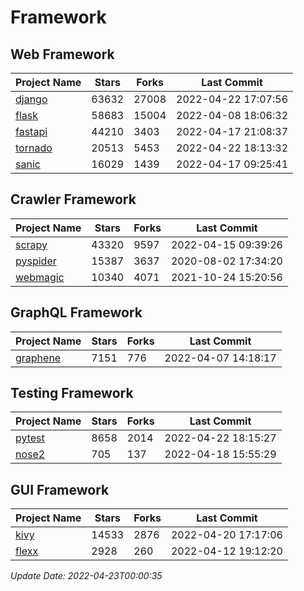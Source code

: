 # Framework

## Web Framework
| Project Name | Stars | Forks | Last Commit |
| ------------ | ----- | ----- | ----------- |
| [django](https://github.com/django/django) | 63632 | 27008 | 2022-04-22 17:07:56 |
| [flask](https://github.com/pallets/flask) | 58683 | 15004 | 2022-04-08 18:06:32 |
| [fastapi](https://github.com/tiangolo/fastapi) | 44210 | 3403 | 2022-04-17 21:08:37 |
| [tornado](https://github.com/tornadoweb/tornado) | 20513 | 5453 | 2022-04-22 18:13:32 |
| [sanic](https://github.com/sanic-org/sanic) | 16029 | 1439 | 2022-04-17 09:25:41 |

## Crawler Framework
| Project Name | Stars | Forks | Last Commit |
| ------------ | ----- | ----- | ----------- |
| [scrapy](https://github.com/scrapy/scrapy) | 43320 | 9597 | 2022-04-15 09:39:26 |
| [pyspider](https://github.com/binux/pyspider) | 15387 | 3637 | 2020-08-02 17:34:20 |
| [webmagic](https://github.com/code4craft/webmagic) | 10340 | 4071 | 2021-10-24 15:20:56 |

## GraphQL Framework
| Project Name | Stars | Forks | Last Commit |
| ------------ | ----- | ----- | ----------- |
| [graphene](https://github.com/graphql-python/graphene) | 7151 | 776 | 2022-04-07 14:18:17 |

## Testing Framework
| Project Name | Stars | Forks | Last Commit |
| ------------ | ----- | ----- | ----------- |
| [pytest](https://github.com/pytest-dev/pytest) | 8658 | 2014 | 2022-04-22 18:15:27 |
| [nose2](https://github.com/nose-devs/nose2) | 705 | 137 | 2022-04-18 15:55:29 |

## GUI Framework
| Project Name | Stars | Forks | Last Commit |
| ------------ | ----- | ----- | ----------- |
| [kivy](https://github.com/kivy/kivy) | 14533 | 2876 | 2022-04-20 17:17:06 |
| [flexx](https://github.com/flexxui/flexx) | 2928 | 260 | 2022-04-12 19:12:20 |

*Update Date: 2022-04-23T00:00:35*